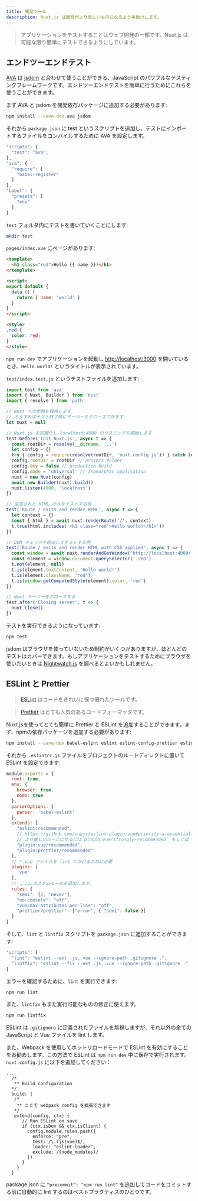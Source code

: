 ```yaml
---
title: 開発ツール
description: Nuxt.js は開発がより楽しいものになるよう手助けします。
---
```


> アプリケーションをテストすることはウェブ開発の一部です。Nuxt.js は可能な限り簡単にテストできるようにしています。

## エンドツーエンドテスト

[AVA](https://github.com/avajs/ava) は [jsdom](https://github.com/tmpvar/jsdom) と合わせて使うことができる、JavaScript のパワフルなテスティングフレームワークです。エンドツーエンドテストを簡単に行うためにこれらを使うことができます。

まず AVA と jsdom を開発依存パッケージに追加する必要があります:

```bash
npm install --save-dev ava jsdom
```

それから `package.json` に test というスクリプトを追加し、テストにインポートするファイルをコンバイルするために AVA を設定します。

```javascript
"scripts": {
  "test": "ava",
},
"ava": {
  "require": [
    "babel-register"
  ]
},
"babel": {
  "presets": [
    "env"
  ]
}
```

`test` フォルダ内にテストを書いていくことにします:

```bash
mkdir test
```

`pages/index.vue` にページがあります:

```html
<template>
  <h1 class="red">Hello {{ name }}!</h1>
</template>

<script>
export default {
  data () {
    return { name: 'world' }
  }
}
</script>

<style>
.red {
  color: red;
}
</style>
```

`npm run dev` でアプリケーションを起動し [http://localhost:3000](http://localhost:3000) を開いているとき、`Hello world!` というタイトルが表示されています。

`test/index.test.js` というテストファイルを追加します:

```js
import test from 'ava'
import { Nuxt, Builder } from 'nuxt'
import { resolve } from 'path'

// Nuxt への参照を保持します
// そうすればテスト終了時にサーバーをクローズできます
let nuxt = null

// Nuxt.js を初期化し localhost:4000 のリスニングを開始します
test.before('Init Nuxt.js', async t => {
  const rootDir = resolve(__dirname, '..')
  let config = {}
  try { config = require(resolve(rootDir, 'nuxt.config.js')) } catch (e) {}
  config.rootDir = rootDir // project folder
  config.dev = false // production build
  config.mode = 'universal' // Isomorphic application
  nuxt = new Nuxt(config)
  await new Builder(nuxt).build()
  nuxt.listen(4000, 'localhost')
})

// 生成された HTML のみをテストする例
test('Route / exits and render HTML', async t => {
  let context = {}
  const { html } = await nuxt.renderRoute('/', context)
  t.true(html.includes('<h1 class="red">Hello world!</h1>'))
})

// DOM チェックを経由してテストする例
test('Route / exits and render HTML with CSS applied', async t => {
  const window = await nuxt.renderAndGetWindow('http://localhost:4000/')
  const element = window.document.querySelector('.red')
  t.not(element, null)
  t.is(element.textContent, 'Hello world!')
  t.is(element.className, 'red')
  t.is(window.getComputedStyle(element).color, 'red')
})

// Nuxt サーバーをクローズする
test.after('Closing server', t => {
  nuxt.close()
})
```

テストを実行できるようになっています:

```bash
npm test
```

jsdom はブラウザを使っていないため制約がいくつかありますが、ほとんどのテストはカバーできます。もしアプリケーションをテストするためにブラウザを使いたいときは [Nightwatch.js](http://nightwatchjs.org) を調べるとよいかもしれません。

## ESLint と Prettier

> [ESLint](http://eslint.org) はコードをきれいに保つ優れたツールです。

> [Prettier](prettier.io) はとても人気のあるコードフォーマッタです。

Nuxt.jsを使ってとても簡単に Prettier と ESLint を追加することができます。まず、npmの依存パッケージを追加する必要があります:

```bash
npm install --save-dev babel-eslint eslint eslint-config-prettier eslint-loader eslint-plugin-vue eslint-plugin-prettier prettier
```

それから `.eslintrc.js` ファイルをプロジェクトのルートディレクトに置いて ESLint を設定できます:

```js
module.exports = {
  root: true,
  env: {
    browser: true,
    node: true
  },
  parserOptions: {
    parser: 'babel-eslint'
  },
  extends: [
    "eslint:recommended",
    // https://github.com/vuejs/eslint-plugin-vue#priority-a-essential-error-prevention
    // より厳しいルールにするには`plugin:vue/strongly-recommended` もしくは `plugin:vue/recommended` に切り替えることを検討してください。
    "plugin:vue/recommended",
    "plugin:prettier/recommended"
  ],
  // *.vue ファイルを lint にかけるために必要
  plugins: [
    'vue'
  ],
  // ここにカスタムルールを追加します。
  rules: {
    "semi": [2, "never"],
    "no-console": "off",
    "vue/max-attributes-per-line": "off",
    "prettier/prettier": ["error", { "semi": false }]
  }
}
```

そして、`lint` と `lintfix` スクリプトを `package.json` に追加することができます:

```js
"scripts": {
  "lint": "eslint --ext .js,.vue --ignore-path .gitignore .",
  "lintfix": "eslint --fix --ext .js,.vue --ignore-path .gitignore ."
}
```

エラーを確認するために、`lint` を実行できます:

```bash
npm run lint
```

また、`lintfix` もまた実行可能なものの修正に使えます。

```bash
npm run lintfix
```

ESLint は `.gitignore` に定義されたファイルを無視しますが、それ以外の全ての JavaScript と Vue ファイルを lint します。

また、Webpack を使用してホットリロードモードで ESLint を有効にすることをお勧めします。この方法で ESLint は `npm run dev` 中に保存で実行されます。`nuxt.config.js` に以下を追加してください：

```
...
  /*
   ** Build configuration
  */
  build: {
   /*
    ** ここで webpack config を拡張できます
   */
   extend(config, ctx) {
      // Run ESLint on save
      if (ctx.isDev && ctx.isClient) {
        config.module.rules.push({
          enforce: "pre",
          test: /\.(js|vue)$/,
          loader: "eslint-loader",
          exclude: /(node_modules)/
        })
      }
    }
  }
```

<p class="Alert Alert--orange">

package.json に `"precommit": "npm run lint"` を追加してコードをコミットする前に自動的に lint するのはベストプラクティスのひとつです。

</p>
